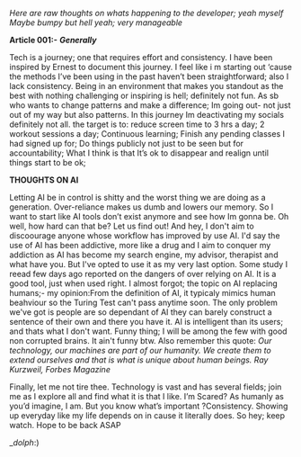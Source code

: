 __Here are raw thoughts on whats happening to the developer; yeah myself_
Maybe bumpy but hell yeah; very manageable_


**Article 001:-**
_**Generally**_

Tech is a journey; one that requires effort and consistency.
I have been inspired by Ernest to document this journey.
I feel like i m starting out ‘cause the methods I’ve been using in the past haven’t been straightforward; also I lack consistency. 
Being in an environment that makes you standout as the best with nothing challenging or inspiring is hell; definitely not fun. 
As sb who wants to change patterns and make a difference; Im going out- not just out of my way but also patterns. 
In this journey Im deactivating my socials definitely not all.
the target is to:
              reduce screen time to 3 hrs a day;
              2 workout sessions a day;
              Continuous learning;
              Finish any pending classes I had signed up for; 
              Do things publicly not just to be seen but for accountability;
What I think is that It’s ok to disappear and realign until things start to be ok;

**THOUGHTS ON AI**

Letting AI be in control is shitty and the worst thing we are doing as a generation. 
Over-reliance makes us dumb and lowers our memory. 
So I want to start like AI tools don’t exist anymore and see how Im gonna be. Oh well, how hard can that be? Let us find out!
And hey, I don't aim to discoourage anyone whose workflow has improved by use AI. 
I'd say the use of AI has been addictive, more like a drug and I aim to conquer my addiction as AI has become my search engine, my advisor, therapist and what have you. But I've opted to use it as my very last option. 
Some study I reead few days ago reported on the dangers of over relying on AI. It is a good tool, just when used right.
I almost forgot; the topic on AI replacing humans;- my opinion:From the definition of AI, it typicaly mimics human beahviour so the Turing Test can't pass anytime soon. 
The only problem we've got is people are so dependant of AI they can barely construct a sentence of their own and there you have it.
AI is intelligent than its users; and thats what I don't want.
Funny thing; I will be among the few with good non corrupted brains. It ain't funny btw. Also remember this quote:
_Our technology, our machines are part of our humanity. We create them to extend ourselves and that is what is unique about human beings.
Ray Kurzweil, Forbes Magazine_

Finally, let me not tire thee.
Technology is vast and has several fields; join me as I explore all and find what it is that I like. 
I’m Scared? As humanly as you’d imagine, I am. 
But you know what’s important ?Consistency. Showing up everyday like my life depends on in cause it literally does. 
So hey; keep watch. Hope to be back ASAP

__dolph_:)
